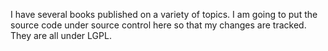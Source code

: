I have several books published on a variety of topics.  I am going to put the source code under source control here so that my changes are tracked.  They are all under LGPL.